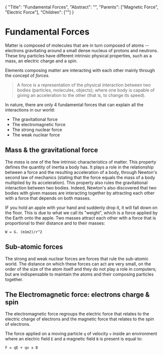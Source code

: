 {
    "Title": "Fundamental Forces",
    "Abstract": "",
    "Parents": ["Magnetic Force", "Electric Force"],
    "Children": [""]
}

# Fundamental Forces

Matter is composed of molecules that are in turn composed of atoms -- electrons gravitating around a small dense nucleus of protons and neutrons. These tiny particles have different intrinsic physical properties, such as a mass, an electric charge and a spin. 

Elements composing matter are interacting with each other mainly through the concept of _forces_. 

> A force is a representation of the physical interaction between two bodies (particles, molecules, objects); where one body is capable of giving an acceleration to the other (that is, to change its speed). 

In nature, there are only 4 fundamental forces that can explain all the interactions in our world: 

- The gravitational force
- The electromagnetic force
- The strong nuclear force
- The weak nuclear force

## Mass & the gravitational force

The _mass_ is one of the few intrinsic characteristics of matter. This property defines the quantity of inertia a body has. It plays a role in the relationship between a force and the resulting acceleration of a body, through Newton's second law of mechanics (stating that the force equals the mass of a body multiplied by its acceleration). This property also rules the gravitational interaction between two bodies. Indeed, Newton's also discovered that two bodies with given masses are interacting together by attracting each other with a force that depends on both masses. 

IF you hold an apple with your hand and suddenly drop it, it will fall down on the floor. This is due to what we call its "weight", which is a force applied by the Earth onto the apple. Two masses attract each other with a force that is proportional to their distance and to their masses:

`W = G. (m1m2)/r^2`

## Sub-atomic forces

The strong and weak nuclear forces are forces that rule the sub-atomic world. The distance on which these forces can act are very small, on the order of the size of the atom itself and they do not play a role in computers; but are indispensable to maintain the atoms and their composing particles together. 

## The Electromagnetic force: electrons charge & spin

The electromagnetic force regroups the electric force that relates to the electric charge of electrons and the magnetic force that relates to the spin of electrons.

The force applied on a moving particle `q` of velocity `v` inside an environment where an electric field `E` and a magnetic field `B` is present is equal to:

`F = qE + qv x B`